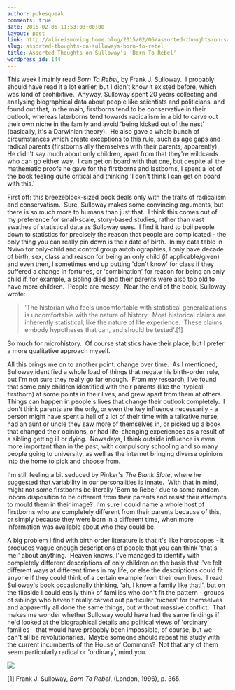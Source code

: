 ```yaml
---
author: pokesqueak
comments: true
date: 2015-02-06 11:53:03+00:00
layout: post
link: http://aliceismoving.home.blog/2015/02/06/assorted-thoughts-on-sulloways-born-to-rebel/
slug: assorted-thoughts-on-sulloways-born-to-rebel
title: Assorted Thoughts on Sulloway's 'Born To Rebel'
wordpress_id: 144
---
```


This week I mainly read _Born To Rebel_, by Frank J. Sulloway.  I probably should have read it a lot earlier, but I didn't know it existed before, which was kind of prohibitive.  Anyway, Sulloway spent 20 years collecting and analysing biographical data about people like scientists and politicians, and found out that, in the main, firstborns tend to be conservative in their outlook, whereas laterborns tend towards radicalism in a bid to carve out their own niche in the family and avoid 'being kicked out of the nest' (basically, it's a Darwinian theory).  He also gave a whole bunch of circumstances which create exceptions to this rule, such as age gaps and radical parents (firstborns ally themselves with their parents, apparently).  He didn't say much about only children, apart from that they're wildcards who can go either way.  I can get on board with that one, but despite all the mathematic proofs he gave for the firstborns and lastborns, I spent a lot of the book feeling quite critical and thinking 'I don't think I can get on board with this.'

First off: this breezeblock-sized book deals only with the traits of radicalism and conservatism.  Sure, Sulloway makes some convincing arguments, but there is so much more to humans than just that.  I think this comes out of my preference for small-scale, story-based studies, rather than vast swathes of statistical data as Sulloway uses.  I find it hard to boil people down to statistics for precisely the reason that people are complicated - the only thing you can really pin down is their date of birth.  In my data table in Nvivo for only-child and control group autobiographies, I only have decade of birth, sex, class and reason for being an only child (if applicable/given) and even then, I sometimes end up putting 'don't know' for class if they suffered a change in fortunes, or 'combination' for reason for being an only child if, for example, a sibling died and their parents were also too old to have more children.  People are messy.  Near the end of the book, Sulloway wrote:

<blockquote>'The historian who feels uncomfortable with statistical generalizations is uncomfortable with the nature of history.  Most historical claims are inherently statistical, like the nature of life experience.  These claims embody hypotheses that can, and should be tested'.[1]  
</blockquote>

So much for microhistory.  Of course statistics have their place, but I prefer a more qualitative approach myself.

All this brings me on to another point: change over time.  As I mentioned, Sulloway identified a whole load of things that negate his birth-order rule, but I'm not sure they really go far enough.  From my research, I've found that some only children identified with their parents (like the 'typical' firstborn) at some points in their lives, and grew apart from them at others.  Things can happen in people's lives that change their outlook completely.  I don't think parents are the only, or even the key influence necessarily - a person might have spent a hell of a lot of their time with a talkative nurse, had an aunt or uncle they saw more of themselves in, or picked up a book that changed their opinions, or had life-changing experiences as a result of a sibling getting ill or dying.  Nowadays, I think outside influence is even more important than in the past, with compulsory schooling and so many people going to university, as well as the internet bringing diverse opinions into the home to pick and choose from.

I'm still feeling a bit seduced by Pinker's _The Blank Slate_, where he suggested that variability in our personalities is innate.  With that in mind, might not some firstborns be literally 'Born to Rebel' due to some random inborn disposition to be different from their parents and resist their attempts to mould them in their image?  I'm sure I could name a whole host of firstborns who are completely different from their parents because of this, or simply because they were born in a different time, when more information was available about who they could be.

A big problem I find with birth order literature is that it's like horoscopes - it produces vague enough descriptions of people that you can think 'that's me!' about anything.  Heaven knows, I've managed to identify with completely different descriptions of only children on the basis that I've felt different ways at different times in my life, or else the descriptions could fit anyone if they could think of a certain example from their own lives.  I read Sulloway's book occasionally thinking, 'ah, I know a family like that!', but on the flipside I could easily think of families who don't fit the pattern - groups of siblings who haven't really carved out particular 'niches' for themselves and apparently all done the same things, but without massive conflict.  That makes me wonder whether Sulloway would have had the same findings if he'd looked at the biographical details and political views of 'ordinary' families - that would have probably been impossible, of course, but we can't all be revolutionaries.  Maybe someone should repeat his study with the current incumbents of the House of Commons?  Not that any of them seem particularly radical or 'ordinary', mind you…

![](https://66.media.tumblr.com/3f5325325bf447a39b694225484fdba7/tumblr_inline_njcmbjLoJs1s70b7a.png)

[1] Frank J. Sulloway, _Born To Rebel_, (London, 1996), p. 365.  

